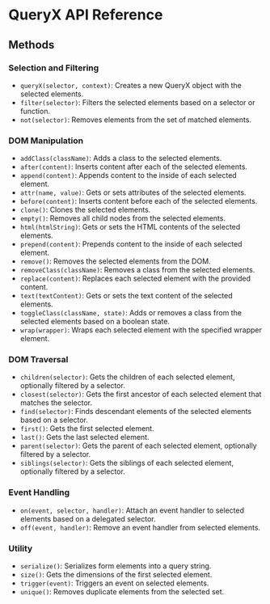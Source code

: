 # QueryX API Reference

## Methods

### Selection and Filtering

- `queryX(selector, context)`: Creates a new QueryX object with the selected elements.
- `filter(selector)`: Filters the selected elements based on a selector or function.
- `not(selector)`: Removes elements from the set of matched elements.

### DOM Manipulation

- `addClass(className)`: Adds a class to the selected elements.
- `after(content)`: Inserts content after each of the selected elements.
- `append(content)`: Appends content to the inside of each selected element.
- `attr(name, value)`: Gets or sets attributes of the selected elements.
- `before(content)`: Inserts content before each of the selected elements.
- `clone()`: Clones the selected elements.
- `empty()`: Removes all child nodes from the selected elements.
- `html(htmlString)`: Gets or sets the HTML contents of the selected elements.
- `prepend(content)`: Prepends content to the inside of each selected element.
- `remove()`: Removes the selected elements from the DOM.
- `removeClass(className)`: Removes a class from the selected elements.
- `replace(content)`: Replaces each selected element with the provided content.
- `text(textContent)`: Gets or sets the text content of the selected elements.
- `toggleClass(className, state)`: Adds or removes a class from the selected elements based on a boolean state.
- `wrap(wrapper)`: Wraps each selected element with the specified wrapper element.

### DOM Traversal

- `children(selector)`: Gets the children of each selected element, optionally filtered by a selector.
- `closest(selector)`: Gets the first ancestor of each selected element that matches the selector.
- `find(selector)`: Finds descendant elements of the selected elements based on a selector.
- `first()`: Gets the first selected element.
- `last()`: Gets the last selected element.
- `parent(selector)`: Gets the parent of each selected element, optionally filtered by a selector.
- `siblings(selector)`: Gets the siblings of each selected element, optionally filtered by a selector.

### Event Handling

- `on(event, selector, handler)`: Attach an event handler to selected elements based on a delegated selector.
- `off(event, handler)`: Remove an event handler from selected elements.

### Utility

- `serialize()`: Serializes form elements into a query string.
- `size()`: Gets the dimensions of the first selected element.
- `trigger(event)`: Triggers an event on selected elements.
- `unique()`: Removes duplicate elements from the selected set.
